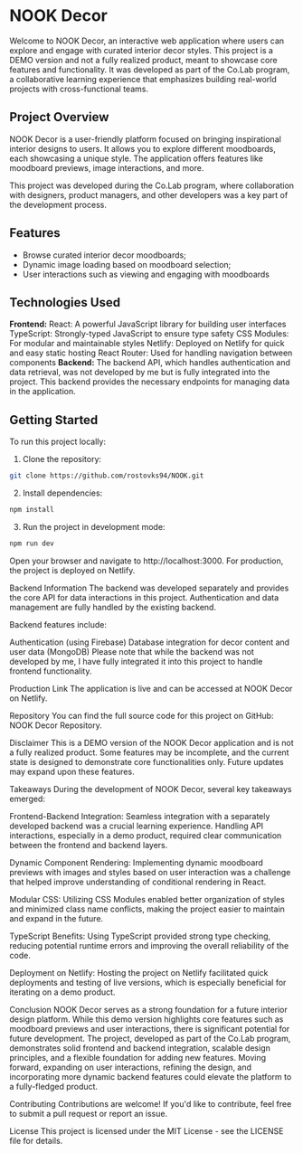 # NOOK Decor
Welcome to NOOK Decor, an interactive web application where users can explore and engage with curated interior decor styles. This project is a DEMO version and not a fully realized product, meant to showcase core features and functionality. It was developed as part of the Co.Lab program, a collaborative learning experience that emphasizes building real-world projects with cross-functional teams.

## Project Overview
NOOK Decor is a user-friendly platform focused on bringing inspirational interior designs to users. It allows you to explore different moodboards, each showcasing a unique style. The application offers features like moodboard previews, image interactions, and more.

This project was developed during the Co.Lab program, where collaboration with designers, product managers, and other developers was a key part of the development process.

## Features
- Browse curated interior decor moodboards;
- Dynamic image loading based on moodboard selection;
- User interactions such as viewing and engaging with moodboards

## Technologies Used
**Frontend:**
React: A powerful JavaScript library for building user interfaces
TypeScript: Strongly-typed JavaScript to ensure type safety
CSS Modules: For modular and maintainable styles
Netlify: Deployed on Netlify for quick and easy static hosting
React Router: Used for handling navigation between components
**Backend:**
The backend API, which handles authentication and data retrieval, was not developed by me but is fully integrated into the project. This backend provides the necessary endpoints for managing data in the application.

## Getting Started
To run this project locally:

1. Clone the repository:
```bash 
git clone https://github.com/rostovks94/NOOK.git
```
2. Install dependencies:
```bash 
npm install
```
3. Run the project in development mode:
```bash
npm run dev
```
Open your browser and navigate to http://localhost:3000.
For production, the project is deployed on Netlify.

Backend Information
The backend was developed separately and provides the core API for data interactions in this project. Authentication and data management are fully handled by the existing backend.

Backend features include:

Authentication (using Firebase)
Database integration for decor content and user data (MongoDB)
Please note that while the backend was not developed by me, I have fully integrated it into this project to handle frontend functionality.

Production Link
The application is live and can be accessed at NOOK Decor on Netlify.

Repository
You can find the full source code for this project on GitHub: NOOK Decor Repository.

Disclaimer
This is a DEMO version of the NOOK Decor application and is not a fully realized product. Some features may be incomplete, and the current state is designed to demonstrate core functionalities only. Future updates may expand upon these features.

Takeaways
During the development of NOOK Decor, several key takeaways emerged:

Frontend-Backend Integration: Seamless integration with a separately developed backend was a crucial learning experience. Handling API interactions, especially in a demo product, required clear communication between the frontend and backend layers.

Dynamic Component Rendering: Implementing dynamic moodboard previews with images and styles based on user interaction was a challenge that helped improve understanding of conditional rendering in React.

Modular CSS: Utilizing CSS Modules enabled better organization of styles and minimized class name conflicts, making the project easier to maintain and expand in the future.

TypeScript Benefits: Using TypeScript provided strong type checking, reducing potential runtime errors and improving the overall reliability of the code.

Deployment on Netlify: Hosting the project on Netlify facilitated quick deployments and testing of live versions, which is especially beneficial for iterating on a demo product.

Conclusion
NOOK Decor serves as a strong foundation for a future interior design platform. While this demo version highlights core features such as moodboard previews and user interactions, there is significant potential for future development. The project, developed as part of the Co.Lab program, demonstrates solid frontend and backend integration, scalable design principles, and a flexible foundation for adding new features. Moving forward, expanding on user interactions, refining the design, and incorporating more dynamic backend features could elevate the platform to a fully-fledged product.

Contributing
Contributions are welcome! If you'd like to contribute, feel free to submit a pull request or report an issue.

License
This project is licensed under the MIT License - see the LICENSE file for details.
